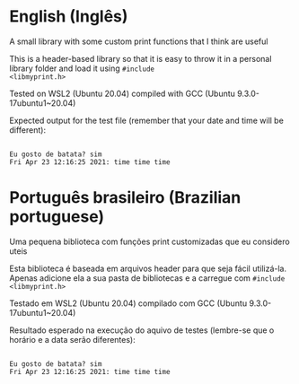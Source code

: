 # English (Inglês)
A small library with some custom print functions that I think are useful

This is a header-based library so that it is easy to throw it in a personal library folder and load it using <code>#include <libmyprint.h></code>

Tested on WSL2 (Ubuntu 20.04) compiled with GCC (Ubuntu 9.3.0-17ubuntu1~20.04)

Expected output for the test file (remember that your date and time will be different):

<code>
Eu gosto de batata? sim
Fri Apr 23 12:16:25 2021: time time time
</code>

# Português brasileiro (Brazilian portuguese)

Uma pequena biblioteca com funções print customizadas que eu considero uteis

Esta biblioteca é baseada em arquivos header para que seja fácil utilizá-la. Apenas adicione ela a sua pasta de bibliotecas e a carregue com <code>#include <libmyprint.h></code>

Testado em WSL2 (Ubuntu 20.04) compilado com GCC (Ubuntu 9.3.0-17ubuntu1~20.04)

Resultado esperado na execução do aquivo de testes (lembre-se que o horário e a data serão diferentes):

<code>
Eu gosto de batata? sim
Fri Apr 23 12:16:25 2021: time time time
</code>
